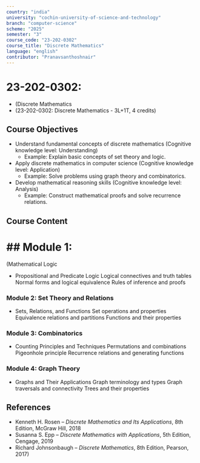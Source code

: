 ```yaml
---
country: "india"
university: "cochin-university-of-science-and-technology"
branch: "computer-science"
scheme: "2025"
semester: "3"
course_code: "23-202-0302"
course_title: "Discrete Mathematics"
language: "english"
contributor: "Pranavsanthoshnair"
---
```


# 23-202-0302: 
  - (Discrete Mathematics
  - (23-202-0302: Discrete Mathematics - 3L+1T, 4 credits)
## Course Objectives

* Understand fundamental concepts of discrete mathematics (Cognitive knowledge level: Understanding)
    - Example: Explain basic concepts of set theory and logic.
* Apply discrete mathematics in computer science (Cognitive knowledge level: Application)
    - Example: Solve problems using graph theory and combinatorics.
* Develop mathematical reasoning skills (Cognitive knowledge level: Analysis)
    - Example: Construct mathematical proofs and solve recurrence relations.

## Course Content
# ## Module 1:
  (Mathematical Logic

* Propositional and Predicate Logic
  Logical connectives and truth tables
  Normal forms and logical equivalence
  Rules of inference and proofs

### Module 2: Set Theory and Relations
* Sets, Relations, and Functions
  Set operations and properties
  Equivalence relations and partitions
  Functions and their properties

### Module 3: Combinatorics
* Counting Principles and Techniques
  Permutations and combinations
  Pigeonhole principle
  Recurrence relations and generating functions

### Module 4: Graph Theory
* Graphs and Their Applications
  Graph terminology and types
  Graph traversals and connectivity
  Trees and their properties

## References

* Kenneth H. Rosen – *Discrete Mathematics and Its Applications*, 8th Edition, McGraw Hill, 2018
* Susanna S. Epp – *Discrete Mathematics with Applications*, 5th Edition, Cengage, 2019
* Richard Johnsonbaugh – *Discrete Mathematics*, 8th Edition, Pearson, 2017)
